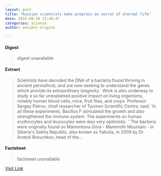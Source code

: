 ```yaml
---
layout: post
title: "Russian scientists make progress on secret of eternal life"
date: 2015-09-20 13:49:47
categories: Science
author: ancient-origins

---
```



#### Digest
>digest unavailable

#### Extract
>Scientists have decoded the DNA of a bacteria found thriving in ancient permafrost, and are now seeking to understand the genes which provide its extraordinary longevity.  Work is also underway to study a so far unexplained positive impact on living organisms, notably human blood cells, mice, fruit flies, and crops. Professor Sergey Petrov, chief researcher of Tyumen Scientific Centre, said: 'In all these experiments, Bacillus F stimulated the growth and also strengthened the immune system. The experiments on human erythrocytes and leucocytes were also very optimistic. ' The bacteria were originally found on Mamontova Gora - Mammoth Mountain - in Siberia's Sakha Republic, also known as Yakutia, in 2009 by Dr Anatoli Brouchkov, head of the...

#### Factsheet
>factsheet unavailable

[Visit Link](http://www.ancient-origins.net/news-science-space/russian-scientists-make-progress-secret-eternal-life-003917)


